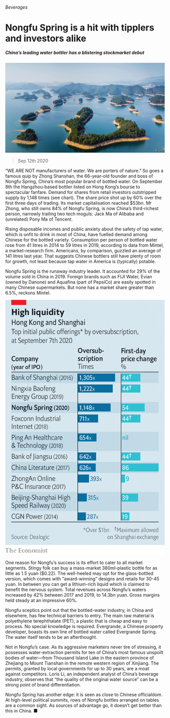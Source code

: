 ###### Beverages

# Nongfu Spring is a hit with tipplers and investors alike 

##### China’s leading water bottler has a blistering stockmarket debut 

![image](images/20200912_WBP001_0.jpg) 

> Sep 12th 2020 

“WE ARE NOT manufacturers of water. We are porters of nature.” So goes a famous quip by Zhong Shanshan, the 66-year-old founder and boss of Nongfu Spring, China’s most popular brand of bottled water. On September 8th the Hangzhou-based bottler listed on Hong Kong’s bourse to spectacular fanfare. Demand for shares from retail investors outstripped supply by 1,148 times (see chart). The share price shot up by 60% over the first three days of trading. Its market capitalisation reached $53bn. Mr Zhong, who still owns 84% of Nongfu Spring, is now China’s third-richest person, narrowly trailing two tech moguls: Jack Ma of Alibaba and (unrelated) Pony Ma of Tencent. 

Rising disposable incomes and public anxiety about the safety of tap water, which is unfit to drink in most of China, have fuelled demand among Chinese for the bottled variety. Consumption per person of bottled water rose from 41 litres in 2014 to 59 litres in 2019, according to data from Mintel, a market-research firm. Americans, by comparison, guzzled an average of 141 litres last year. That suggests Chinese bottlers still have plenty of room for growth, not least because tap water in America is (typically) potable.


Nongfu Spring is the runaway industry leader. It accounted for 29% of the volume sold in China in 2019. Foreign brands such as FIJI Water, Evian (owned by Danone) and Aquafina (part of PepsiCo) are easily spotted in many Chinese supermarkets. But none has a market share greater than 6.5%, reckons Mintel.

![image](images/20200912_WBC532.png) 


One reason for Nongfu’s success is its effort to cater to all market segments. Stingy folk can buy a mass-market 380ml-plastic bottle for as little as 1.5 yuan ($0.22). The well-heeled may opt for the glass-bottled version, which comes with “award-winning” designs and retails for 30-45 yuan. In between you can get a lithium-rich liquid which is claimed to benefit the nervous system. Total revenues across Nongfu’s waters increased by 42% between 2017 and 2019, to 14.3bn yuan. Gross margins held steady at an impressive 60%.

Nongfu sceptics point out that the bottled-water industry, in China and elsewhere, has few technical barriers to entry. The main raw material is polyethylene terephthalate (PET), a plastic that is cheap and easy to process. No special knowledge is required. Evergrande, a Chinese property developer, boasts its own line of bottled water called Evergrande Spring. The water itself tends to be an afterthought.

Not in Nongfu’s case. As its aggressive marketers never tire of stressing, it possesses water-extraction permits for ten of China’s most famous unspoilt bodies of water—from Thousand Island Lake in the eastern province of Zhejiang to Mount Tianshan in the remote western region of Xinjiang. The permits, granted by local governments for up to 30 years, are a moat against competitors. Loris Li, an independent analyst of China’s beverage industry, observes that “the quality of the original water source” can be a strong point of brand differentiation.

Nongfu Spring has another edge: it is seen as close to Chinese officialdom. At high-level political summits, rows of Nongfu bottles arranged on tables are a common sight. As sources of advantage go, it doesn’t get better than this in China. ■

